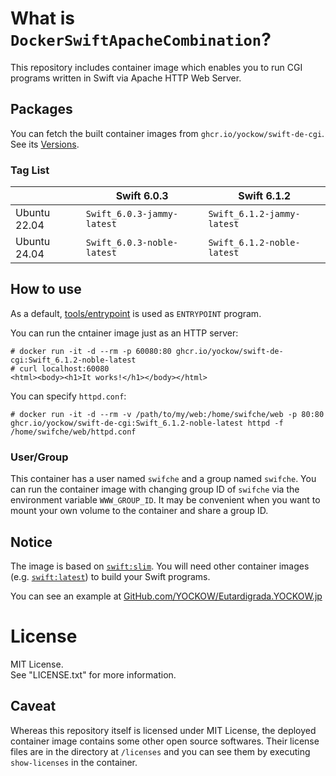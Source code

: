# What is `DockerSwiftApacheCombination`?

This repository includes container image which enables you to run CGI programs written in Swift via Apache HTTP Web Server. 


## Packages

You can fetch the built container images from `ghcr.io/yockow/swift-de-cgi`.  
See its [Versions](https://github.com/YOCKOW/DockerSwiftApacheCombination/pkgs/container/swift-de-cgi/versions).

### Tag List

|              | Swift 6.0.3                | Swift 6.1.2                |
|--------------|----------------------------|----------------------------|
| Ubuntu 22.04 | `Swift_6.0.3-jammy-latest` | `Swift_6.1.2-jammy-latest` |
| Ubuntu 24.04 | `Swift_6.0.3-noble-latest` | `Swift_6.1.2-noble-latest` |


## How to use

As a default, [tools/entrypoint](tools/entrypoint) is used as `ENTRYPOINT` program.

You can run the cntainer image just as an HTTP server:

```console
# docker run -it -d --rm -p 60080:80 ghcr.io/yockow/swift-de-cgi:Swift_6.1.2-noble-latest
# curl localhost:60080
<html><body><h1>It works!</h1></body></html>
```

You can specify `httpd.conf`:

```console
# docker run -it -d --rm -v /path/to/my/web:/home/swifche/web -p 80:80 ghcr.io/yockow/swift-de-cgi:Swift_6.1.2-noble-latest httpd -f /home/swifche/web/httpd.conf
```

### User/Group

This container has a user named `swifche` and a group named `swifche`.
You can run the container image with changing group ID of `swifche` via the environment variable `WWW_GROUP_ID`.
It may be convenient when you want to mount your own volume to the container and share a group ID.


## Notice

The image is based on [`swift:slim`](https://hub.docker.com/layers/library/swift/slim/images/sha256-9d105459cce7309770f0686bdeb44d5dce73ffbd441106e3e2ae74b176a59b81). You will need other container images (e.g. [`swift:latest`](https://hub.docker.com/layers/library/swift/latest/images/sha256-b3cfba744a0d0697f7225c0f6486dd6b24f2963b0aef5e2f0d54a17da6a1d3b6)) to build your Swift programs.

You can see an example at [GitHub.com/YOCKOW/Eutardigrada.YOCKOW.jp](https://GitHub.com/YOCKOW/Eutardigrada.YOCKOW.jp)


# License

MIT License.  
See "LICENSE.txt" for more information.

## Caveat

Whereas this repository itself is licensed under MIT License, the deployed container image contains some other open source softwares.
Their license files are in the directory at `/licenses` and you can see them by executing `show-licenses` in the container.
